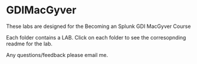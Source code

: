 # GDIMacGyver

These labs are designed for the Becoming an Splunk GDI MacGyver Course 

Each folder contains a LAB. Click on each folder to see the corresopnding readme for the lab. 

Any questions/feedback please email me. 
